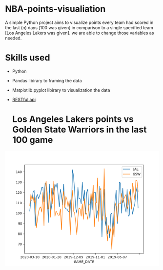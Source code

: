 # NBA-points-visualiation

A simple Python project aims to visualize points  every team had scored in the last (n) days [100 was given] 
in comparison to a single specified team [Los Angeles Lakers was given]. we are able to change those variables as needed.

# Skills used 
- Python 
- Pandas libirary to framing the data
- Matplotlib.pyplot libirary to visualization the data
- [RESTful api](https://github.com/swar/nba_api) 

    # Los Angeles Lakers points  vs  Golden State Warriors in the last 100 game 

<p align="center">
    <img src="LALvsGSW.png" alt="Image"  />
</p>
